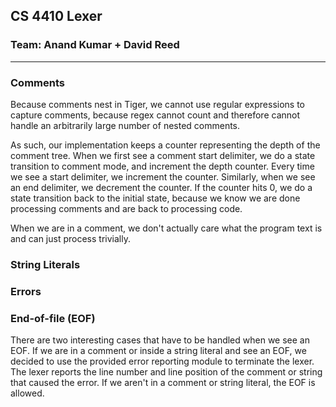 ## CS 4410 Lexer
### Team: Anand Kumar + David Reed

---

### Comments
Because comments nest in Tiger, we cannot use regular expressions to capture
comments, because regex cannot count and therefore cannot handle an arbitrarily
large number of nested comments.

As such, our implementation keeps a counter representing the depth of the comment
tree. When we first see a comment start delimiter, we do a state transition to
comment mode, and increment the depth counter. Every time we see a start delimiter,
we increment the counter. Similarly, when we see an end delimiter, we decrement
the counter. If the counter hits 0, we do a state transition back to the initial
state, because we know we are done processing comments and are back to processing
code.

When we are in a comment, we don't actually care what the program text is and can
just process trivially.

### String Literals

### Errors

### End-of-file (EOF)
There are two interesting cases that have to be handled when we see an EOF. If
we are in a comment or inside a string literal and see an EOF, we decided to use
the provided error reporting module to terminate the lexer. The lexer reports
the line number and line position of the comment or string that caused the error.
If we aren't in a comment or string literal, the EOF is allowed.
